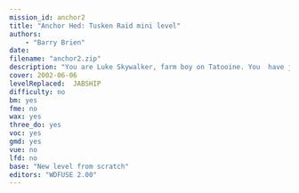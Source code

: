 ```yaml
---
mission_id: anchor2
title: "Anchor Hed: Tusken Raid mini level"
authors: 
    - "Barry Brien"
date:
filename: "anchor2.zip"
description: "You are Luke Skywalker, farm boy on Tatooine. You  have just received a distress call from your friend Windy, who is trapped in the village of Anchor Hed during a particularly bad Tusken raid. You rush to aid your friend in your T-16 Skyhopper, landing just outside the village gate, you are completely unarmed."
cover: 2002-06-06
levelReplaced:	JABSHIP
difficulty: no
bm:	yes
fme: no
wax: yes
three_do: yes
voc: yes
gmd: yes
vue: no
lfd: no
base: "New level from scratch"
editors: "WDFUSE 2.00"
---
```

